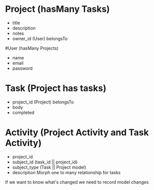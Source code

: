 # Project (hasMany Tasks)
- title
- description
- notes
- owner_id (User) belongsTo

#User (hasMany Projects)
- name
- email
- password

# Task (Project has tasks)
- project_id (Project) belongsTo
- body
- completed

# Activity (Project Activity and Task Activity)
- project_id 
- subject_id (task_id || project_id)
- subject_type (Task || Project model)
- description 
Morph one to many relationship for tasks

If we want to know what's changed we need to record model changes
